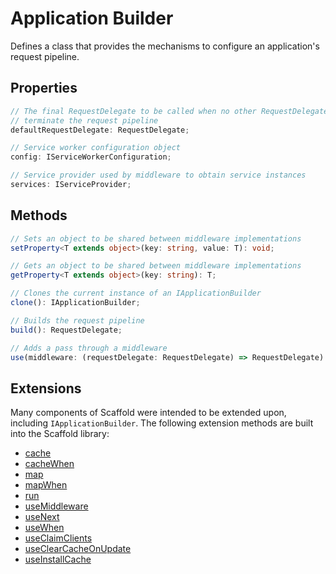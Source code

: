 # Application Builder

Defines a class that provides the mechanisms to configure an application's request pipeline.

## Properties

```ts
// The final RequestDelegate to be called when no other RequestDelegates
// terminate the request pipeline
defaultRequestDelegate: RequestDelegate;

// Service worker configuration object
config: IServiceWorkerConfiguration;

// Service provider used by middleware to obtain service instances
services: IServiceProvider;
```

## Methods

```ts
// Sets an object to be shared between middleware implementations
setProperty<T extends object>(key: string, value: T): void;

// Gets an object to be shared between middleware implementations
getProperty<T extends object>(key: string): T;

// Clones the current instance of an IApplicationBuilder
clone(): IApplicationBuilder;

// Builds the request pipeline
build(): RequestDelegate;

// Adds a pass through a middleware
use(middleware: (requestDelegate: RequestDelegate) => RequestDelegate): IApplicationBuilder;
```

## Extensions

Many components of Scaffold were intended to be extended upon, including `IApplicationBuilder`. The following extension methods are built into the Scaffold library:

* [cache](extensions.md#cache)
* [cacheWhen](extensions.md#cacheWhen)
* [map](extensions.md#map)
* [mapWhen](extensions.md#mapWhen)
* [run](extensions.md#run)
* [useMiddleware](extensions.md#useMiddleware)
* [useNext](extensions.md#useNext)
* [useWhen](extensions.md#useWhen)
* [useClaimClients](extensions.md#useClaimClients)
* [useClearCacheOnUpdate](extensions.md#useClearCacheOnUpdate)
* [useInstallCache](extensions.md#useInstallCache)

